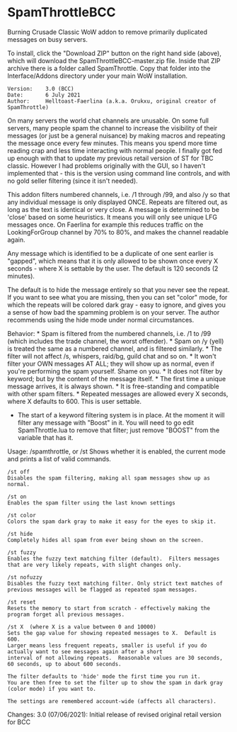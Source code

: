 # SpamThrottleBCC

Burning Crusade Classic WoW addon to remove primarily duplicated messages on busy servers.

To install, click the "Download ZIP" button on the right hand side (above), which will download the SpamThrottleBCC-master.zip file. Inside that ZIP archive there is a folder called SpamThrottle. Copy that folder into the Interface/Addons directory under your main WoW installation.

	Version:	3.0 (BCC)
	Date:		6 July 2021
	Author:		Helltoast-Faerlina (a.k.a. Orukxu, original creator of SpamThrottle)

On many servers the world chat channels are unusable.  On some full servers, many people spam the channel to increase the visibility of their messages (or just be a general nuisance) by making macros and repeating the message once every few minutes.  This means you spend more time reading crap and less time interacting with normal people. I finally got fed up enough with that to update my previous retail version of ST for TBC classic. However I had problems originally with the GUI, so I haven't implemented that - this is the version using command line controls, and with no gold seller filtering (since it isn't needed).

This addon filters numbered channels, i.e. /1 through /99, and also /y so that any individual message is only displayed ONCE.  Repeats are filtered out, as long as the text is identical or very close.  A message is determined to be 'close' based on some heuristics.  It means you will only see unique LFG messages once.  On Faerlina for example this reduces traffic on the LookingForGroup channel by 70% to 80%, and makes the channel readable again.

Any message which is identified to be a duplicate of one sent earlier is "gapped", which means that it is only allowed to be shown once every X seconds - where X is settable by the user.  The default is 120 seconds (2 minutes).

The default is to hide the message entirely so that you never see the repeat.  If you want to see what you are missing, then you can set "color" mode, for which the repeats will be colored dark gray - easy to ignore, and gives you a sense of how bad the spamming problem is on your server.  The author recommends using the hide mode under normal circumstances.

Behavior:
	* Spam is filtered from the numbered channels, i.e. /1 to /99 (which includes the trade channel, the worst offender).
	* Spam on /y (yell) is treated the same as a numbered channel, and is filtered similarly.
	* The filter will not affect /s, whispers, raid/bg, guild chat and so on.
	* It won't filter your OWN messages AT ALL; they will show up as normal, even if you're performing the spam yourself. Shame on you.
	* It does not filter by keyword; but by the content of the message itself.
	* The first time a unique message arrives, it is always shown.
	* It is free-standing and compatible with other spam filters.
	* Repeated messages are allowed every X seconds, where X defaults to 600.  This is user settable.
  * The start of a keyword filtering system is in place. At the moment it will filter any message with "Boost" in it. You will need to go edit SpamThrottle.lua to remove that filter; just remove "BOOST" from the variable that has it.

Usage:
	/spamthrottle, or /st
	Shows whether it is enabled, the current mode and prints a list of valid commands.

	/st off
	Disables the spam filtering, making all spam messages show up as normal.

	/st on
	Enables the spam filter using the last known settings

	/st color
	Colors the spam dark gray to make it easy for the eyes to skip it.

	/st hide
	Completely hides all spam from ever being shown on the screen.

	/st fuzzy
	Enables the fuzzy text matching filter (default).  Filters messages that are very likely repeats, with slight changes only.

	/st nofuzzy
	Disables the fuzzy text matching filter. Only strict text matches of previous messages will be flagged as repeated spam messages.

	/st reset
	Resets the memory to start from scratch - effectively making the program forget all previous messages.

	/st X  (where X is a value between 0 and 10000)
	Sets the gap value for showing repeated messages to X.  Default is 600.
	Larger means less frequent repeats, smaller is useful if you do actually want to see messages again after a short
	interval of not allowing repeats.  Reasonable values are 30 seconds, 60 seconds, up to about 600 seconds.

	The filter defaults to 'hide' mode the first time you run it.
	You are then free to set the filter up to show the spam in dark gray (color mode) if you want to.

	The settings are remembered account-wide (affects all characters).

Changes:
	3.0 (07/06/2021): Initial release of revised original retail version for BCC

